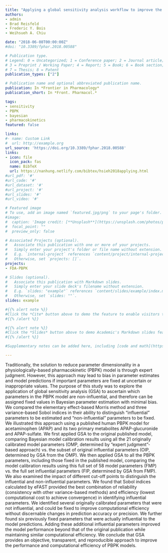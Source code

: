 ```yaml
---
title: "Applying a global sensitivity analysis workflow to improve the computational efficiencies in physiologically-based pharmacokinetic modeling"
authors:
- admin
- Brad Reisfeld
- Frederic Y. Bois
- Weihsueh A. Chiu

date: "2018-06-08T00:00:00Z"
#doi: "10.3389/fphar.2018.00588"

# Publication type.
# Legend: 0 = Uncategorized; 1 = Conference paper; 2 = Journal article;
# 3 = Preprint / Working Paper; 4 = Report; 5 = Book; 6 = Book section;
# 7 = Thesis; 8 = Patent
publication_types: ["2"]

# Publication name and optional abbreviated publication name.
publication: In *Frontier in Pharmacology*
publication_short: In *Front. Pharmacol.*

tags:
- sensitivity
- PBPK
- bayesian
- pharmacokinetics
featured: false

links:
#- name: Custom Link
#  url: http://example.org
url_source: 'https://doi.org/10.3389/fphar.2018.00588'
links:
- icon: file
  icon_pack: fas
  name: BibTeX
  url: https://nanhung.netlify.com/bibtex/hsieh2018applying.html
#url_pdf: '#'
#url_code: '#'
#url_dataset: '#'
#url_project: '#'
#url_slides: '#'
#url_video: '#'

# Featured image
# To use, add an image named `featured.jpg/png` to your page's folder. 
#image:
#  caption: 'Image credit: [**Unsplash**](https://unsplash.com/photos/pLCdAaMFLTE)'
#  focal_point: ""
#  preview_only: false

# Associated Projects (optional).
#   Associate this publication with one or more of your projects.
#   Simply enter your project's folder or file name without extension.
#   E.g. `internal-project` references `content/project/internal-project/index.md`.
#   Otherwise, set `projects: []`.
projects:
- FDA-PBPK

# Slides (optional).
#   Associate this publication with Markdown slides.
#   Simply enter your slide deck's filename without extension.
#   E.g. `slides: "example"` references `content/slides/example/index.md`.
#   Otherwise, set `slides: ""`.
slides: example

#{{% alert note %}}
#Click the *Cite* button above to demo the feature to enable visitors to import publication metadata into their reference management software.
#{{% /alert %}}

#{{% alert note %}}
#Click the *Slides* button above to demo Academic's Markdown slides feature.
#{{% /alert %}}

#Supplementary notes can be added here, including [code and math](https://sourcethemes.com/academic/docs/writing-markdown-latex/).

---
```


Traditionally, the solution to reduce parameter dimensionality in a physiologically-based pharmacokinetic (PBPK) model is through expert judgment. However, this approach may lead to bias in parameter estimates and model predictions if important parameters are fixed at uncertain or inappropriate values. The purpose of this study was to explore the application of global sensitivity analysis (GSA) to ascertain which parameters in the PBPK model are non-influential, and therefore can be assigned fixed values in Bayesian parameter estimation with minimal bias. We compared the elementary effect-based Morris method and three variance-based Sobol indices in their ability to distinguish “influential” parameters to be estimated and “non-influential” parameters to be fixed. We illustrated this approach using a published human PBPK model for acetaminophen (APAP) and its two primary metabolites APAP-glucuronide and APAP-sulfate. We first applied GSA to the original published model, comparing Bayesian model calibration results using all the 21 originally calibrated model parameters (OMP, determined by “expert judgment”-based approach) vs. the subset of original influential parameters (OIP, determined by GSA from the OMP). We then applied GSA to all the PBPK parameters, including those fixed in the published model, comparing the model calibration results using this full set of 58 model parameters (FMP) vs. the full set influential parameters (FIP, determined by GSA from FMP). We also examined the impact of different cut-off points to distinguish the influential and non-influential parameters. We found that Sobol indices calculated by eFAST provided the best combination of reliability (consistency with other variance-based methods) and efficiency (lowest computational cost to achieve convergence) in identifying influential parameters. We identified several originally calibrated parameters that were not influential, and could be fixed to improve computational efficiency without discernable changes in prediction accuracy or precision. We further found six previously fixed parameters that were actually influential to the model predictions. Adding these additional influential parameters improved the model performance beyond that of the original publication while maintaining similar computational efficiency. We conclude that GSA provides an objective, transparent, and reproducible approach to improve the performance and computational efficiency of PBPK models.
